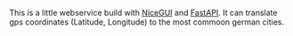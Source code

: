 This is a little webservice build with [NiceGUI](https://nicegui.io) and [FastAPI](https://fastapi.tiangolo.com/).
It can translate gps coordinates (Latitude, Longitude) to the most commoon german cities.

